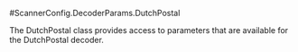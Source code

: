 #ScannerConfig.DecoderParams.DutchPostal

The DutchPostal class provides access to parameters that are available for the DutchPostal decoder.